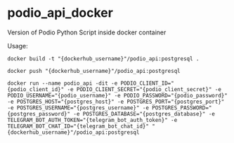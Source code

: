 # podio_api_docker

Version of Podio Python Script inside docker container

Usage:

```shell
docker build -t "{dockerhub_username}"/podio_api:postgresql .
```

```shell
docker push "{dockerhub_username}"/podio_api:postgresql
```

```shell
docker run --name podio_api -dit -e PODIO_CLIENT_ID="{podio_client_id}" -e PODIO_CLIENT_SECRET="{podio_client_secret}" -e PODIO_USERNAME="{podio_username}" -e PODIO_PASSWORD="{podio_password}" -e POSTGRES_HOST="{postgres_host}" -e POSTGRES_PORT="{postgres_port}" -e POSTGRES_USERNAME="{postgres_username}" -e POSTGRES_PASSWORD="{postgres_password}" -e POSTGRES_DATABASE="{postgres_database}" -e TELEGRAM_BOT_AUTH_TOKEN="{telegram_bot_auth_token}" -e TELEGRAM_BOT_CHAT_ID="{telegram_bot_chat_id}" "{dockerhub_username}"/podio_api:postgresql
```
